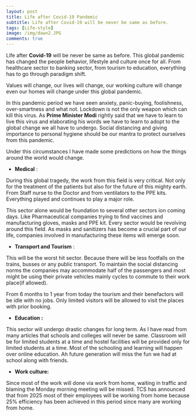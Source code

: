 ```yaml
---
layout: post
title: Life after Covid-19 Pandemic
subtitle: Life after Covid-19 will be never be same as before. 
tags: [Life-style]
image: /img/dawn2.JPG
comments: true
---
```


Life after **Covid-19** will be never be same as before. This global pandemic has changed the people behavior, lifestyle and culture once for all. From healthcare sector to banking sector, from tourism to education, everything has to go through paradigm shift.

Values will change, our lives will change, our working culture will change even our homes will change under this global pandemic.

In this pandemic period we have seen anxiety, panic-buying, foolishness, over-smartness and what not. Lockdown is not the only weapon which can kill this virus. As **Prime Minister Modi** rightly said that we have to learn to live this virus and elaborating his words we have to learn to adopt to the global change we all have to undergo. Social distancing and giving importance to personal hygiene should be our mantra to protect ourselves from this pandemic.

Under this circumstances I have made some predictions on how the things around the world would change.

- **Medical** :

During this global tragedy, the work from this field is very critical. Not only for the treatment of the patients but also for the future of this mighty earth. From Staff nurse to the Doctor and from ventilators to the PPE kits. Everything played and continues to play a major role.

This sector alone would be foundation to several other sectors ion coming days. Like Pharmaceutical companies trying to find vaccines and manufacturing gloves, masks and PPE kit. Every sector would be revolving around this field. As masks and sanitizers has become a crucial part of our life, companies involved in manufacturing these items will emerge soon.

- **Transport and Tourism** :

This will be the worst hit sector. Because there will be less footfalls on the trains, busses or any public transport. To maintain the social distancing norms the companies may accommodate half of the passengers and most might be using their private vehicles mainly cycles to commute to their work place(if allowed).

From 6 months to 1 year from today the tourism and their benefactors will be idle with no jobs. Only limited visitors will be allowed to visit the places with prior booking.

- **Education :**

This sector will undergo drastic changes for long term. As I have read from many articles that schools and colleges will never be same. Classroom will be for limited students at a time and hostel facilities will be provided only for limited students at a time. Most of the schooling and learning will happen over online education. Ah future generation will miss the fun we had at school along with friends.

- **Work culture:**

Since most of the work will done via work from home, waiting in traffic and blaming the Monday morning meeting will be missed. TCS has announced that from 2025 most of their employees will be working from home because 25% efficiency has been achieved in this period since many are working from home.
